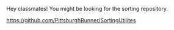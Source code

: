Hey classmates! You might be looking for the sorting repository.

https://github.com/PittsburghRunner/SortingUtilites
